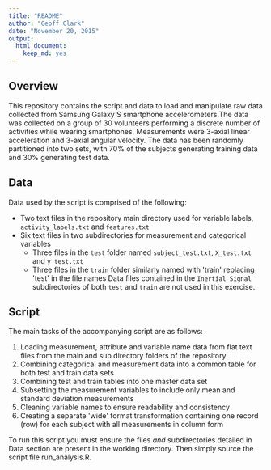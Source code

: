```yaml
---
title: "README"
author: "Geoff Clark"
date: "November 20, 2015"
output:
  html_document:
    keep_md: yes
---
```

## Overview
This repository contains the script and data to load and manipulate raw data collected from Samsung Galaxy S smartphone accelerometers.The data was collected on a group of 30 volunteers performing a   discrete number of activities while wearing smartphones. Measurements were 3-axial linear acceleration and 3-axial angular velocity. The data has been randomly partitioned into two sets, with 70% of the subjects generating training data and 30% generating test data.

## Data
Data used by the script is comprised of the following:

*   Two text files in the repository main directory used for variable labels, `activity_labels.txt` and `features.txt`
*   Six text files in two subdirectories for measurement and categorical variables
    +   Three files in the `test` folder named `subject_test.txt`, `X_test.txt` and `y_test.txt`
    +   Three files in the `train` folder similarly named with 'train' replacing 'test' in the file names 
Data files contained in the `Inertial Signal` subdirectories of both `test` and `train` are not used in this exercise. 

## Script
The main tasks of the accompanying script are as follows:

1.  Loading measurement, attribute and variable name data from flat text files from the main and sub directory folders of the repository
2.  Combining categorical and measurement data into a common table for both test and train data sets
3.  Combining test and train tables into one master data set
4.  Subsetting the measurement variables to include only mean and standard deviation measurements
5.  Cleaning variable names to ensure readability and consistency
6. Creating a separate 'wide' format transformation containing one record (row) for each subject with all measurements in column form

To run this script you must ensure the files *and* subdirectories detailed in Data section are present in the working directory. Then simply source the script file run_analysis.R.


